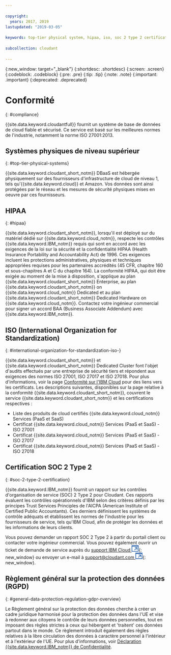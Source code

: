 ```yaml
---

copyright:
  years: 2017, 2019
lastupdated: "2019-03-05"

keywords: top-tier physical system, hipaa, iso, soc 2 type 2 certification, gdpr

subcollection: cloudant

---
```


{:new_window: target="_blank"}
{:shortdesc: .shortdesc}
{:screen: .screen}
{:codeblock: .codeblock}
{:pre: .pre}
{:tip: .tip}
{:note: .note}
{:important: .important}
{:deprecated: .deprecated}

<!-- Acrolinx: 2018-11-02 -->

# Conformité
{: #compliance}

{{site.data.keyword.cloudantfull}} fournit un système de base de données de cloud fiable et sécurisé.
Ce service est basé sur les meilleures normes de l'industrie, notamment la norme ISO 27001:2013.

## Systèmes physiques de niveau supérieur
{: #top-tier-physical-systems}

{{site.data.keyword.cloudant_short_notm}} DBaaS est hébergée physiquement
sur des fournisseurs d'infrastructure de cloud de niveau 1, tels qu'{{site.data.keyword.cloud}} et Amazon.
Vos données sont ainsi protégées par le réseau et les mesures de sécurité physiques mises en oeuvre par ces fournisseurs.

## HIPAA
{: #hipaa}

{{site.data.keyword.cloudant_short_notm}}, lorsqu'il est déployé sur du matériel dédié sur {{site.data.keyword.cloud_notm}}, respecte les contrôles {{site.data.keyword.IBM_notm}} requis qui sont en accord avec les exigences de la loi sur la sécurité et la confidentialité HIPAA (Health Insurance Portability and Accountability Act) de 1996. Ces exigences incluent les protections administratives, physiques et techniques appropriées requises pour les partenaires accrédités (45 CFR, chapitre 160 et sous-chapitres A et C du chapitre 164). La conformité HIPAA, qui doit être exigée au moment de la mise à disposition, s'applique au plan {{site.data.keyword.cloudant_short_notm}} Enterprise, au plan {{site.data.keyword.cloudant_short_notm}} on {{site.data.keyword.cloud_notm}} Dedicated et au plan {{site.data.keyword.cloudant_short_notm}} Dedicated Hardware on {{site.data.keyword.cloud_notm}}. Contactez votre ingénieur commercial pour signer un accord BAA (Business Associate Addendum) avec {{site.data.keyword.IBM_notm}}.

## ISO (International Organization for Standardization)
{: #international-organization-for-standardization-iso-}

{{site.data.keyword.cloudant_short_notm}} et {{site.data.keyword.cloudant_short_notm}} Dedicated Cluster font l'objet d'audits effectués par une entreprise de sécurité tiers et répondent aux exigences des normes ISO 27001, ISO 27017 et ISO 27018. Pour plus d'informations, voir la page [Conformité sur l'IBM Cloud]( https://www.ibm.com/fr-fr/cloud/compliance) pour des liens vers les certificats. Les descriptions suivantes, disponibles sur la page relative à la conformité {{site.data.keyword.cloudant_short_notm}}, couvrent le service {{site.data.keyword.cloudant_short_notm}} et les certifications respectives :
 
- Liste des produits de cloud certifiés {{site.data.keyword.cloud_notm}} Services (PaaS et SaaS)
- Certificat {{site.data.keyword.cloud_notm}} Services (PaaS et SaaS) - ISO 27001
- Certificat {{site.data.keyword.cloud_notm}} Services (PaaS et SaaS) - ISO 27017
- Certificat {{site.data.keyword.cloud_notm}} Services (PaaS et SaaS) - ISO 27018

## Certification SOC 2 Type 2
{: #soc-2-type-2-certification}

{{site.data.keyword.IBM_notm}} fournit un rapport sur les contrôles d'organisation de service (SOC) 2 Type 2 pour Cloudant. Ces rapports évaluent les contrôles opérationnels d'IBM selon des critères définis par les principes Trust Services Principles de l'AICPA (American Institute of Certified Public Accountants). 
Ces derniers définissent les systèmes de contrôle adéquats et établissent les normes de l'industrie pour les fournisseurs de service, tels qu'IBM Cloud, afin de protéger les données et les informations de leurs clients.

Vous pouvez demander un rapport SOC 2 Type 2 à partir du portail client ou contacter votre ingénieur commercial. Vous pouvez également ouvrir un ticket de demande de service auprès du [support IBM Cloud ![Icône de lien externe](../images/launch-glyph.svg "Icône de lien externe")](https://www.ibm.com/cloud/support){: new_window} ou envoyer un e-mail à [support@cloudant.com ![Icône de lien externe](../images/launch-glyph.svg "Icône de lien externe")](mailto:support@cloudant.com){: new_window}.

## Règlement général sur la protection des données (RGPD)
{: #general-data-protection-regulation-gdpr-overview}

Le Règlement général sur la protection des données cherche à créer un cadre juridique harmonisé pour la protection des données dans l'UE et vise à redonner aux citoyens le contrôle de leurs données personnelles, tout en imposant des règles strictes à ceux qui hébergent et 'traitent' ces données partout dans le monde. Ce règlement introduit également des règles relatives à la libre circulation des données à caractère personnel à l'intérieur et à l'extérieur de l'UE. Pour plus d'informations, voir [Déclaration {{site.data.keyword.IBM_notm}} de Confidentialité](https://www.ibm.com/privacy/fr/fr/).
